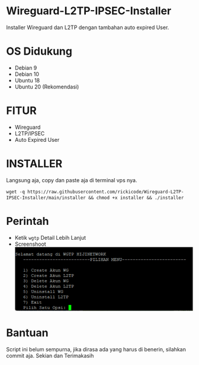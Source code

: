 # Wireguard-L2TP-IPSEC-Installer
Installer Wireguard dan L2TP dengan tambahan auto expired User.

# OS Didukung
* Debian 9
* Debian 10
* Ubuntu 18
* Ubuntu 20 (Rekomendasi)

# FITUR
- Wireguard
- L2TP/IPSEC 
- Auto Expired User

# INSTALLER
Langsung aja, copy dan paste aja di terminal vps nya.
```
wget -q https://raw.githubusercontent.com/rickicode/Wireguard-L2TP-IPSEC-Installer/main/installer && chmod +x installer && ./installer
```

# Perintah
- Ketik `wgtp` Detail Lebih Lanjut
- Screenshoot
![Screenshoot](https://github.com/rickicode/Wireguard-L2TP-IPSEC-Installer/blob/main/img/Screenshot_1.png?raw=true)

# Bantuan
Script ini belum sempurna, jika dirasa ada yang harus di benerin, silahkan commit aja.
Sekian dan Terimakasih